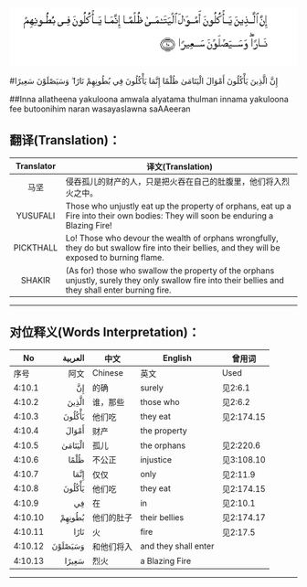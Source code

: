 ![004:010](images/004_010.gif)

#إِنَّ الَّذِينَ يَأْكُلُونَ أَمْوَالَ الْيَتَامَىٰ ظُلْمًا إِنَّمَا يَأْكُلُونَ فِي بُطُونِهِمْ نَارًا ۖ وَسَيَصْلَوْنَ سَعِيرًا 

##Inna allatheena yakuloona amwala alyatama thulman innama yakuloona fee butoonihim naran wasayaslawna saAAeeran 

## 翻译(Translation)：

| Translator | 译文(Translation)                                            |
| :--------: | ------------------------------------------------------------ |
|    马坚    | 侵吞孤儿的财产的人，只是把火吞在自己的肚腹里，他们将入烈火之中。 |
|  YUSUFALI  | Those who unjustly eat up the property of orphans, eat up a Fire into their own bodies: They will soon be enduring a Blazing Fire! |
| PICKTHALL  | Lo! Those who devour the wealth of orphans wrongfully, they do but swallow fire into their bellies, and they will be exposed to burning flame. |
|   SHAKIR   | (As for) those who swallow the property of the orphans unjustly, surely they only swallow fire into their bellies and they shall enter burning fire. |

---

## 对位释义(Words Interpretation)：

| No   | العربية | 中文    | English | 曾用词 |
| ---- | ------: | ------- | ------- | ------ |
| 序号 |    阿文 | Chinese | 英文    | Used   |
| 4:10.1  | إِنَّ      | 的确       | surely               | 见2:6.1    |
| 4:10.2  | الَّذِينَ   | 谁，那些   | those who            | 见2:6.2    |
| 4:10.3  | يَأْكُلُونَ  | 他们吃     | they eat             | 见2:174.15 |
| 4:10.4  | أَمْوَالَ   | 财产       | the property         |            |
| 4:10.5  | الْيَتَامَىٰ | 孤儿       | the orphans          | 见2:220.6  |
| 4:10.6  | ظُلْمًا    | 不公正     | injustice            | 见3:108.10 |
| 4:10.7  | إِنَّمَا    | 仅仅       | only                 | 见2:11.9   |
| 4:10.8  | يَأْكُلُونَ  | 他们吃     | they eat             | 见2:174.15 |
| 4:10.9  | فِي      | 在         | in                   | 见2:10.1   |
| 4:10.10 | بُطُونِهِمْ  | 他们的肚子 | their bellies        | 见2:174.17 |
| 4:10.11 | نَارًا    | 火         | fire                 | 见2:17.5   |
| 4:10.12 | وَسَيَصْلَوْنَ | 和他们将入 | and they shall enter |            |
| 4:10.13 | سَعِيرًا   | 烈火       | a Blazing Fire       |            |

---
